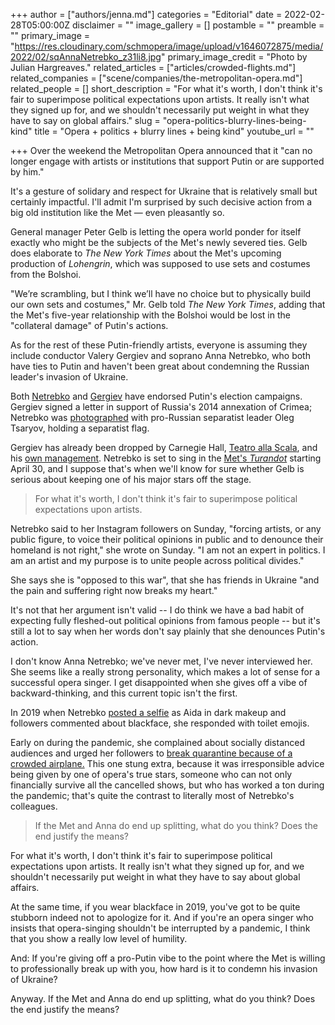 +++
author = ["authors/jenna.md"]
categories = "Editorial"
date = 2022-02-28T05:00:00Z
disclaimer = ""
image_gallery = []
postamble = ""
preamble = ""
primary_image = "https://res.cloudinary.com/schmopera/image/upload/v1646072875/media/2022/02/sqAnnaNetrebko_z31li8.jpg"
primary_image_credit = "Photo by Julian Hargreaves."
related_articles = ["articles/crowded-flights.md"]
related_companies = ["scene/companies/the-metropolitan-opera.md"]
related_people = []
short_description = "For what it's worth, I don't think it's fair to superimpose political expectations upon artists. It really isn't what they signed up for, and we shouldn't necessarily put weight in what they have to say on global affairs."
slug = "opera-politics-blurry-lines-being-kind"
title = "Opera + politics + blurry lines + being kind"
youtube_url = ""

+++
Over the weekend the Metropolitan Opera announced that it "can no longer engage with artists or institutions that support Putin or are supported by him." 

It's a gesture of solidary and respect for Ukraine that is relatively small but certainly impactful. I'll admit I'm surprised by such decisive action from a big old institution like the Met — even pleasantly so.

General manager Peter Gelb is letting the opera world ponder for itself exactly who might be the subjects of the Met's newly severed ties. Gelb does elaborate to _The New York Times_ about the Met's upcoming production of _Lohengrin_, which was supposed to use sets and costumes from the Bolshoi. 

"We’re scrambling, but I think we’ll have no choice but to physically build our own sets and costumes," Mr. Gelb told _The New York Times_, adding that the Met's five-year relationship with the Bolshoi would be lost in the "collateral damage" of Putin's actions.

As for the rest of these Putin-friendly artists, everyone is assuming they include conductor Valery Gergiev and soprano Anna Netrebko, who both have ties to Putin and haven't been great about condemning the Russian leader's invasion of Ukraine.

Both [Netrebko](https://www.npr.org/sections/deceptivecadence/2012/02/15/146942131/around-the-classical-internet-february-17-2012) and [Gergiev](https://www.nytimes.com/2022/02/25/arts/music/valery-gergiev-putin-munich-rotterdam.html) have endorsed Putin's election campaigns. Gergiev signed a letter in support of Russia's 2014 annexation of Crimea; Netrebko was [photographed](https://artsbeat.blogs.nytimes.com/2014/12/09/donation-to-ukrainian-opera-house-puts-netrebko-in-a-political-spotlight/) with pro-Russian separatist leader Oleg Tsaryov, holding a separatist flag. 

Gergiev has already been dropped by Carnegie Hall, [Teatro alla Scala](https://milano.repubblica.it/cronaca/2022/02/28/news/scala_milano_beppe_sala_gergiev_direttore_amico_di_putin_non_dirigera_la_dama_di_picche-339660325/#:\~:text=Giallo%20Netrebko%3A%20non%20sar%C3%A0%20in,motivi%20di%20salute%22%20%2D%20la%20Repubblica), and his [own management](https://www.npr.org/2022/02/27/1083378312/ukraine-russia-valery-gergiev-putin). Netrebko is set to sing in the [Met's _Turandot_](https://www.metopera.org/season/2021-22-season/turandot/) starting April 30, and I suppose that's when we'll know for sure whether Gelb is serious about keeping one of his major stars off the stage. 

> For what it's worth, I don't think it's fair to superimpose political expectations upon artists.

Netrebko said to her Instagram followers on Sunday, "forcing artists, or any public figure, to voice their political opinions in public and to denounce their homeland is not right," she wrote on Sunday. "I am not an expert in politics. I am an artist and my purpose is to unite people across political divides."

She says she is "opposed to this war", that she has friends in Ukraine "and the pain and suffering right now breaks my heart."

It's not that her argument isn't valid -- I do think we have a bad habit of expecting fully fleshed-out political opinions from famous people -- but it's still a lot to say when her words don't say plainly that she denounces Putin's action.

I don't know Anna Netrebko; we've never met, I've never interviewed her. She seems like a really strong personality, which makes a lot of sense for a successful opera singer. I get disappointed when she gives off a vibe of backward-thinking, and this current topic isn't the first. 

In 2019 when Netrebko [posted a selfie](https://www.instagram.com/p/BydFhzEHR1l/?utm_source=ig_web_copy_link) as Aida in dark makeup and followers commented about blackface, she responded with toilet emojis. 

Early on during the pandemic, she complained about socially distanced audiences and urged her followers to [break quarantine because of a crowded airplane.](/guys-stop-telling-people-to-breakquarantine-because-of-a-crowded-plane/) This one stung extra, because it was irresponsible advice being given by one of opera's true stars, someone who can not only financially survive all the cancelled shows, but who has worked a ton during the pandemic; that's quite the contrast to literally most of Netrebko's colleagues.

> If the Met and Anna do end up splitting, what do you think? Does the end justify the means?

For what it's worth, I don't think it's fair to superimpose political expectations upon artists. It really isn't what they signed up for, and we shouldn't necessarily put weight in what they have to say about global affairs.

At the same time, if you wear blackface in 2019, you've got to be quite stubborn indeed not to apologize for it. And if you're an opera singer who insists that opera-singing shouldn't be interrupted by a pandemic, I think that you show a really low level of humility.

And: If you're giving off a pro-Putin vibe to the point where the Met is willing to professionally break up with you, how hard is it to condemn his invasion of Ukraine?

Anyway. If the Met and Anna do end up splitting, what do you think? Does the end justify the means?